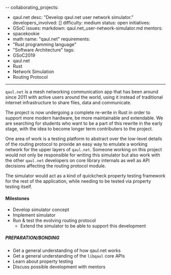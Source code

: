 --
collaborating_projects:
  - qaul.net
desc: "Develop qaul.net user network simulator."
developers_involved: []
difficulty: medium
status: open
initiatives:
  - GSoC
issues:
markdown: qaul.net_user-network-simulator.md
mentors:
  - spacekookie
  - math
name: "qaul.net"
requirements:
  - "Rust programming language"
  - "Software Architecture"
tags:
  - GSoC2019
  - qaul.net
  - Rust
  - Network Simulation
  - Routing Protocol
---

`qaul.net` is a mesh networking communication app that has been around since 2011
with active users around the world, using it instead of traditional internet
infrastructure to share files, data and communicate.

The project is now undergoing a complete re-write in Rust in order to support
more modern hardware, be more maintainable and extendable.
We are searching for students who want to be a part of this rewrite in the
early stage, with the idea to become longer term contributers to the project.

One area of work is a testing platform to abstract over the low-level details 
of the routing protocol to provide an easy way to emulate a working network
for the upper layers of `qaul.net`.
Someone working on this project would not only be responsible for writing this
simulator but also work with the other `qaul.net` developers on core library
internals as well as API decisions affecting the routing protocol module.

The simulator would act as a kind of quickcheck property testing framework for
the rest of the application, while needing to be tested via property testing itself.

#### Milestones

* Develop simulator concept
* Implement simulator
* Run & test the evolving routing protocol
  * Extend the simulator to be able to support this development


##### PREPARATION/BONDING

* Get a general understanding of how qaul.net works
* Get a general understanding of the `libqaul` core APIs
* Learn about property testing
* Discuss possible development with mentors
